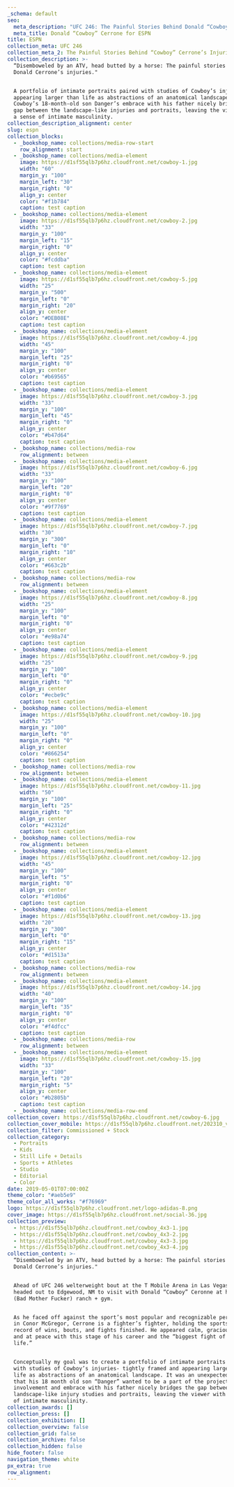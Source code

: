 ```yaml
---
_schema: default
seo:
  meta_description: "UFC 246: The Painful Stories Behind Donald “Cowboy” Cerrone’s Injuries"
  meta_title: Donald “Cowboy” Cerrone for ESPN
title: ESPN
collection_meta: UFC 246
collection_meta_2: The Painful Stories Behind “Cowboy” Cerrone’s Injuries
collection_description: >-
  “Disemboweled by an ATV, head butted by a horse: The painful stories behind
  Donald Cerrone’s injuries."


  A portfolio of intimate portraits paired with studies of Cowboy’s injuries
  appearing larger than life as abstractions of an anatomical landscape.
  Cowboy’s 18-month-old son Danger’s embrace with his father nicely bridges the
  gap between the landscape-like injuries and portraits, leaving the viewer with
  a sense of intimate masculinity.
collection_description_alignment: center
slug: espn
collection_blocks:
  - _bookshop_name: collections/media-row-start
    row_alignment: start
  - _bookshop_name: collections/media-element
    image: https://d1sf55qlb7p6hz.cloudfront.net/cowboy-1.jpg
    width: "60"
    margin_y: "100"
    margin_left: "30"
    margin_right: "0"
    align_y: center
    color: "#f1b784"
    caption: test caption
  - _bookshop_name: collections/media-element
    image: https://d1sf55qlb7p6hz.cloudfront.net/cowboy-2.jpg
    width: "33"
    margin_y: "100"
    margin_left: "15"
    margin_right: "0"
    align_y: center
    color: "#fcddba"
    caption: test caption
  - _bookshop_name: collections/media-element
    image: https://d1sf55qlb7p6hz.cloudfront.net/cowboy-5.jpg
    width: "25"
    margin_y: "500"
    margin_left: "0"
    margin_right: "20"
    align_y: center
    color: "#DEB08E"
    caption: test caption
  - _bookshop_name: collections/media-element
    image: https://d1sf55qlb7p6hz.cloudfront.net/cowboy-4.jpg
    width: "45"
    margin_y: "100"
    margin_left: "25"
    margin_right: "0"
    align_y: center
    color: "#b69565"
    caption: test caption
  - _bookshop_name: collections/media-element
    image: https://d1sf55qlb7p6hz.cloudfront.net/cowboy-3.jpg
    width: "33"
    margin_y: "100"
    margin_left: "45"
    margin_right: "0"
    align_y: center
    color: "#b47d64"
    caption: test caption
  - _bookshop_name: collections/media-row
    row_alignment: between
  - _bookshop_name: collections/media-element
    image: https://d1sf55qlb7p6hz.cloudfront.net/cowboy-6.jpg
    width: "33"
    margin_y: "100"
    margin_left: "20"
    margin_right: "0"
    align_y: center
    color: "#9f7769"
    caption: test caption
  - _bookshop_name: collections/media-element
    image: https://d1sf55qlb7p6hz.cloudfront.net/cowboy-7.jpg
    width: "30"
    margin_y: "300"
    margin_left: "0"
    margin_right: "10"
    align_y: center
    color: "#663c2b"
    caption: test caption
  - _bookshop_name: collections/media-row
    row_alignment: between
  - _bookshop_name: collections/media-element
    image: https://d1sf55qlb7p6hz.cloudfront.net/cowboy-8.jpg
    width: "25"
    margin_y: "100"
    margin_left: "0"
    margin_right: "0"
    align_y: center
    color: "#e98a74"
    caption: test caption
  - _bookshop_name: collections/media-element
    image: https://d1sf55qlb7p6hz.cloudfront.net/cowboy-9.jpg
    width: "25"
    margin_y: "100"
    margin_left: "0"
    margin_right: "0"
    align_y: center
    color: "#ecbe9c"
    caption: test caption
  - _bookshop_name: collections/media-element
    image: https://d1sf55qlb7p6hz.cloudfront.net/cowboy-10.jpg
    width: "25"
    margin_y: "100"
    margin_left: "0"
    margin_right: "0"
    align_y: center
    color: "#866254"
    caption: test caption
  - _bookshop_name: collections/media-row
    row_alignment: between
  - _bookshop_name: collections/media-element
    image: https://d1sf55qlb7p6hz.cloudfront.net/cowboy-11.jpg
    width: "50"
    margin_y: "100"
    margin_left: "25"
    margin_right: "0"
    align_y: center
    color: "#42312d"
    caption: test caption
  - _bookshop_name: collections/media-row
    row_alignment: between
  - _bookshop_name: collections/media-element
    image: https://d1sf55qlb7p6hz.cloudfront.net/cowboy-12.jpg
    width: "45"
    margin_y: "100"
    margin_left: "5"
    margin_right: "0"
    align_y: center
    color: "#f1d0b6"
    caption: test caption
  - _bookshop_name: collections/media-element
    image: https://d1sf55qlb7p6hz.cloudfront.net/cowboy-13.jpg
    width: "20"
    margin_y: "300"
    margin_left: "0"
    margin_right: "15"
    align_y: center
    color: "#d1513a"
    caption: test caption
  - _bookshop_name: collections/media-row
    row_alignment: between
  - _bookshop_name: collections/media-element
    image: https://d1sf55qlb7p6hz.cloudfront.net/cowboy-14.jpg
    width: "40"
    margin_y: "100"
    margin_left: "35"
    margin_right: "0"
    align_y: center
    color: "#f4dfcc"
    caption: test caption
  - _bookshop_name: collections/media-row
    row_alignment: between
  - _bookshop_name: collections/media-element
    image: https://d1sf55qlb7p6hz.cloudfront.net/cowboy-15.jpg
    width: "33"
    margin_y: "100"
    margin_left: "20"
    margin_right: "5"
    align_y: center
    color: "#b2805b"
    caption: test caption
  - _bookshop_name: collections/media-row-end
collection_cover: https://d1sf55qlb7p6hz.cloudfront.net/cowboy-6.jpg
collection_cover_mobile: https://d1sf55qlb7p6hz.cloudfront.net/202310_vert-covers-12.jpg
collection_filter: Commissioned + Stock
collection_category:
  - Portraits
  - Kids
  - Still Life + Details
  - Sports + Athletes
  - Studio
  - Editorial
  - Color
date: 2019-05-01T07:00:00Z
theme_color: "#aeb5e9"
theme_color_all_works: "#f76969"
logo: https://d1sf55qlb7p6hz.cloudfront.net/logo-adidas-8.png
cover_image: https://d1sf55qlb7p6hz.cloudfront.net/social-36.jpg
collection_preview:
  - https://d1sf55qlb7p6hz.cloudfront.net/cowboy_4x3-1.jpg
  - https://d1sf55qlb7p6hz.cloudfront.net/cowboy_4x3-2.jpg
  - https://d1sf55qlb7p6hz.cloudfront.net/cowboy_4x3-3.jpg
  - https://d1sf55qlb7p6hz.cloudfront.net/cowboy_4x3-4.jpg
collection_content: >-
  “Disemboweled by an ATV, head butted by a horse: The painful stories behind
  Donald Cerrone’s injuries."


  Ahead of UFC 246 welterweight bout at the T Mobile Arena in Las Vegas, I
  headed out to Edgewood, NM to visit with Donald “Cowboy” Ceronne at his BMF
  (Bad Mother Fucker) ranch + gym.


  As he faced off against the sport’s most popular and recognizable personality
  in Conor McGregor, Cerrone is a fighter’s fighter, holding the sports all time
  record of wins, bouts, and fights finished. He appeared calm, gracious, funny,
  and at peace with this stage of his career and the “biggest fight of his
  life.”


  Conceptually my goal was to create a portfolio of intimate portraits paired
  with studies of Cowboy’s injuries- tightly framed and appearing larger than
  life as abstractions of an anatomical landscape. It was an unexpected bonus
  that his 18 month old son “Danger” wanted to be a part of the project. His
  involvement and embrace with his father nicely bridges the gap between the
  landscape-like injury studies and portraits, leaving the viewer with a sense
  of intimate masculinity.
collection_awards: []
collection_press: []
collection_exhibition: []
collection_overview: false
collection_grid: false
collection_archive: false
collection_hidden: false
hide_footer: false
navigation_theme: white
px_extra: true
row_alignment:
---
```

